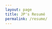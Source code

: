 ```yaml
---
layout: page
title: JP's Resumé
permalink: /resume/
---
```


<object data="/static/files/Resume2019.pdf" width="100%" height="1200 pt" type='application/pdf'></object>
